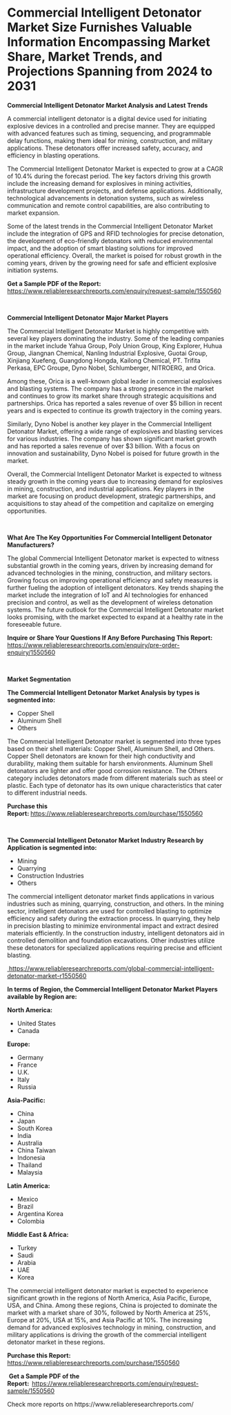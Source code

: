 <p><h1>Commercial Intelligent Detonator Market Size Furnishes Valuable Information Encompassing Market Share, Market Trends, and Projections Spanning from 2024 to 2031</h1></p><p><strong>Commercial Intelligent Detonator Market Analysis and Latest Trends</strong></p>
<p><p>A commercial intelligent detonator is a digital device used for initiating explosive devices in a controlled and precise manner. They are equipped with advanced features such as timing, sequencing, and programmable delay functions, making them ideal for mining, construction, and military applications. These detonators offer increased safety, accuracy, and efficiency in blasting operations.</p><p>The Commercial Intelligent Detonator Market is expected to grow at a CAGR of 10.4% during the forecast period. The key factors driving this growth include the increasing demand for explosives in mining activities, infrastructure development projects, and defense applications. Additionally, technological advancements in detonation systems, such as wireless communication and remote control capabilities, are also contributing to market expansion.</p><p>Some of the latest trends in the Commercial Intelligent Detonator Market include the integration of GPS and RFID technologies for precise detonation, the development of eco-friendly detonators with reduced environmental impact, and the adoption of smart blasting solutions for improved operational efficiency. Overall, the market is poised for robust growth in the coming years, driven by the growing need for safe and efficient explosive initiation systems.</p></p>
<p><strong>Get a Sample PDF of the Report:&nbsp;</strong> <a href="https://www.reliableresearchreports.com/enquiry/request-sample/1550560">https://www.reliableresearchreports.com/enquiry/request-sample/1550560</a></p>
<p>&nbsp;</p>
<p><strong>Commercial Intelligent Detonator Major Market Players</strong></p>
<p><p>The Commercial Intelligent Detonator Market is highly competitive with several key players dominating the industry. Some of the leading companies in the market include Yahua Group, Poly Union Group, King Explorer, Huhua Group, Jiangnan Chemical, Nanling Industrial Explosive, Guotai Group, Xinjiang Xuefeng, Guangdong Hongda, Kailong Chemical, PT. Trifita Perkasa, EPC Groupe, Dyno Nobel, Schlumberger, NITROERG, and Orica.</p><p>Among these, Orica is a well-known global leader in commercial explosives and blasting systems. The company has a strong presence in the market and continues to grow its market share through strategic acquisitions and partnerships. Orica has reported a sales revenue of over $5 billion in recent years and is expected to continue its growth trajectory in the coming years.</p><p>Similarly, Dyno Nobel is another key player in the Commercial Intelligent Detonator Market, offering a wide range of explosives and blasting services for various industries. The company has shown significant market growth and has reported a sales revenue of over $3 billion. With a focus on innovation and sustainability, Dyno Nobel is poised for future growth in the market.</p><p>Overall, the Commercial Intelligent Detonator Market is expected to witness steady growth in the coming years due to increasing demand for explosives in mining, construction, and industrial applications. Key players in the market are focusing on product development, strategic partnerships, and acquisitions to stay ahead of the competition and capitalize on emerging opportunities.</p></p>
<p>&nbsp;</p>
<p><strong>What Are The Key Opportunities For Commercial Intelligent Detonator Manufacturers?</strong></p>
<p><p>The global Commercial Intelligent Detonator market is expected to witness substantial growth in the coming years, driven by increasing demand for advanced technologies in the mining, construction, and military sectors. Growing focus on improving operational efficiency and safety measures is further fueling the adoption of intelligent detonators. Key trends shaping the market include the integration of IoT and AI technologies for enhanced precision and control, as well as the development of wireless detonation systems. The future outlook for the Commercial Intelligent Detonator market looks promising, with the market expected to expand at a healthy rate in the foreseeable future.</p></p>
<p><strong>Inquire or Share Your Questions If Any Before Purchasing This Report:</strong> <a href="https://www.reliableresearchreports.com/enquiry/pre-order-enquiry/1550560">https://www.reliableresearchreports.com/enquiry/pre-order-enquiry/1550560</a></p>
<p>&nbsp;</p>
<p><strong>Market Segmentation</strong></p>
<p><strong>The Commercial Intelligent Detonator Market Analysis by types is segmented into:</strong></p>
<p><ul><li>Copper Shell</li><li>Aluminum Shell</li><li>Others</li></ul></p>
<p><p>The Commercial Intelligent Detonator market is segmented into three types based on their shell materials: Copper Shell, Aluminum Shell, and Others. Copper Shell detonators are known for their high conductivity and durability, making them suitable for harsh environments. Aluminum Shell detonators are lighter and offer good corrosion resistance. The Others category includes detonators made from different materials such as steel or plastic. Each type of detonator has its own unique characteristics that cater to different industrial needs.</p></p>
<p><strong>Purchase this Report:&nbsp;</strong><a href="https://www.reliableresearchreports.com/purchase/1550560">https://www.reliableresearchreports.com/purchase/1550560</a></p>
<p>&nbsp;</p>
<p><strong>The Commercial Intelligent Detonator Market Industry Research by Application is segmented into:</strong></p>
<p><ul><li>Mining</li><li>Quarrying</li><li>Construction Industries</li><li>Others</li></ul></p>
<p><p>The commercial intelligent detonator market finds applications in various industries such as mining, quarrying, construction, and others. In the mining sector, intelligent detonators are used for controlled blasting to optimize efficiency and safety during the extraction process. In quarrying, they help in precision blasting to minimize environmental impact and extract desired materials efficiently. In the construction industry, intelligent detonators aid in controlled demolition and foundation excavations. Other industries utilize these detonators for specialized applications requiring precise and efficient blasting.</p></p>
<p><a href="https://www.reliableresearchreports.com/global-commercial-intelligent-detonator-market-r1550560">&nbsp;https://www.reliableresearchreports.com/global-commercial-intelligent-detonator-market-r1550560</a></p>
<p><strong>In terms of Region, the Commercial Intelligent Detonator Market Players available by Region are:</strong></p>
<p>
    <p> <strong> North America: </strong>
        <ul>
            <li>United States</li>
            <li>Canada</li>
        </ul>
        </p> 
    <p> <strong> Europe: </strong>
        <ul>
            <li>Germany</li>
            <li>France</li>
            <li>U.K.</li>
            <li>Italy</li>
            <li>Russia</li>
        </ul>
        </p> 
    <p> <strong> Asia-Pacific: </strong>
        <ul>
            <li>China</li>
            <li>Japan</li>
            <li>South Korea</li>
            <li>India</li>
            <li>Australia</li>
            <li>China Taiwan</li>
            <li>Indonesia</li>
            <li>Thailand</li>
            <li>Malaysia</li>
        </ul>
        </p> 
    <p> <strong> Latin America: </strong>
        <ul>
            <li>Mexico</li>
            <li>Brazil</li>
            <li>Argentina Korea</li>
            <li>Colombia</li>
        </ul>
        </p> 
    <p> <strong> Middle East & Africa: </strong>
        <ul>
            <li>Turkey</li>
            <li>Saudi</li>
            <li>Arabia</li>
            <li>UAE</li>
            <li>Korea</li>
        </ul>
    </p>
    </p>
<p><p>The commercial intelligent detonator market is expected to experience significant growth in the regions of North America, Asia Pacific, Europe, USA, and China. Among these regions, China is projected to dominate the market with a market share of 30%, followed by North America at 25%, Europe at 20%, USA at 15%, and Asia Pacific at 10%. The increasing demand for advanced explosives technology in mining, construction, and military applications is driving the growth of the commercial intelligent detonator market in these regions.</p></p>
<p><strong>Purchase this Report: </strong><a href="https://www.reliableresearchreports.com/purchase/1550560">https://www.reliableresearchreports.com/purchase/1550560</a></p>
<p>&nbsp;<strong>Get a Sample PDF of the Report:&nbsp;&nbsp;</strong><a href="https://www.reliableresearchreports.com/enquiry/request-sample/1550560">https://www.reliableresearchreports.com/enquiry/request-sample/1550560</a></p>
<p><strong></strong></p>
<p>Check more reports on https://www.reliableresearchreports.com/</p>